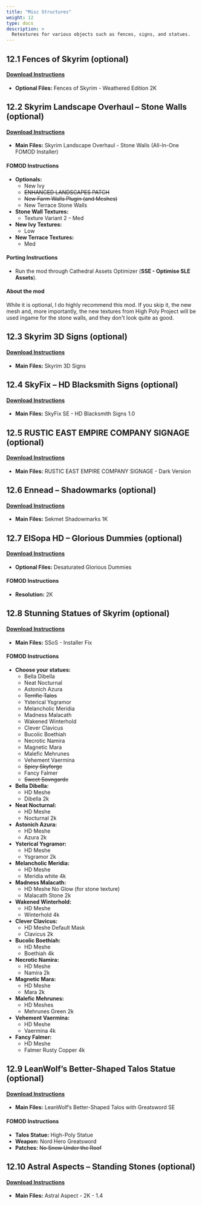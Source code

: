 ```yaml
---
title: "Misc Structures"
weight: 12
type: docs
description: >
  Retextures for various objects such as fences, signs, and statues.
---
```


## 12.1 Fences of Skyrim (optional)

#### [Download Instructions](https://www.nexusmods.com/skyrimspecialedition/mods/5664?tab=files)

* **Optional Files:** Fences of Skyrim - Weathered Edition 2K

## 12.2 Skyrim Landscape Overhaul – Stone Walls (optional)

#### [Download Instructions](https://www.nexusmods.com/skyrim/mods/76359?tab=files)

* **Main Files:** Skyrim Landscape Overhaul - Stone Walls (All-In-One FOMOD Installer)

#### FOMOD Instructions

* **Optionals:**
  * New Ivy
  * ~~ENHANCED LANDSCAPES PATCH~~
  * ~~New Farm Walls Plugin (and Meshes)~~
  * New Terrace Stone Walls
* **Stone Wall Textures:**
  * Texture Variant 2 – Med
* **New Ivy Textures:**
  * Low
* **New Terrace Textures:**
  * Med

#### Porting Instructions

* Run the mod through Cathedral Assets Optimizer (**SSE - Optimise SLE Assets**).

#### About the mod

While it is optional, I do highly recommend this mod. If you skip it, the new mesh and, more importantly, the new textures from High Poly Project will be used ingame for the stone walls, and they don't look quite as good.

## 12.3 Skyrim 3D Signs (optional)

#### [Download Instructions](https://www.nexusmods.com/skyrimspecialedition/mods/21338?tab=files)

* **Main Files:** Skyrim 3D Signs

## 12.4 SkyFix – HD Blacksmith Signs (optional)

#### [Download Instructions](https://www.nexusmods.com/skyrimspecialedition/mods/10606?tab=files)

* **Main Files:** SkyFix SE - HD Blacksmith Signs 1.0

## 12.5 RUSTIC EAST EMPIRE COMPANY SIGNAGE (optional)

#### [Download Instructions](https://www.nexusmods.com/skyrim/mods/68196?tab=files)

* **Main Files:** RUSTIC EAST EMPIRE COMPANY SIGNAGE - Dark Version

## 12.6 Ennead – Shadowmarks (optional)

#### [Download Instructions](https://www.nexusmods.com/skyrimspecialedition/mods/9264?tab=files) 

* **Main Files:** Sekmet Shadowmarks 1K

## 12.7 ElSopa HD – Glorious Dummies (optional)

#### [Download Instructions](https://www.nexusmods.com/skyrimspecialedition/mods/20865?tab=files)

* **Optional Files:** Desaturated Glorious Dummies

#### FOMOD Instructions

* **Resolution:** 2K

## 12.8 Stunning Statues of Skyrim (optional)

#### [Download Instructions](https://www.nexusmods.com/skyrimspecialedition/mods/3375?tab=files)

* **Main Files:** SSoS - Installer Fix

#### FOMOD Instructions

* **Choose your statues:**
  * Bella Dibella
  * Neat Nocturnal
  * Astonich Azura
  * ~~Terrific Talos~~
  * Ysterical Ysgramor
  * Melancholic Meridia
  * Madness Malacath
  * Wakened Winterhold
  * Clever Clavicus
  * Bucolic Boethiah
  * Necrotic Namira
  * Magnetic Mara
  * Malefic Mehrunes
  * Vehement Vaermina
  * ~~Spicy Skyforge~~
  * Fancy Falmer
  * ~~Sweet Sovngarde~~
* **Bella Dibella:**
  * HD Meshe
  * Dibella 2k
* **Neat Nocturnal:**
  * HD Meshe
  * Nocturnal 2k
* **Astonich Azura:**
  * HD Meshe
  * Azura 2k
* **Ysterical Ysgramor:**
  * HD Meshe
  * Ysgramor 2k
* **Melancholic Meridia:**
  * HD Meshe
  * Meridia white 4k
* **Madness Malacath:**
  * HD Meshe No Glow (for stone texture)
  * Malacath Stone 2k
* **Wakened Winterhold:**
  * HD Meshe
  * Winterhold 4k
* **Clever Clavicus:**
  * HD Meshe Default Mask
  * Clavicus 2k
* **Bucolic Boethiah:**
  * HD Meshe
  * Boethiah 4k
* **Necrotic Namira:**
  * HD Meshe
  * Namira 2k
* **Magnetic Mara:**
  * HD Meshe
  * Mara 2k
* **Malefic Mehrunes:**
  * HD Meshes
  * Mehrunes Green 2k
* **Vehement Vaermina:**
  * HD Meshe
  * Vaermina 4k
* **Fancy Falmer:**
  * HD Meshe
  * Falmer Rusty Copper 4k

## 12.9 LeanWolf’s Better-Shaped Talos Statue (optional)

#### [Download Instructions](https://www.nexusmods.com/skyrimspecialedition/mods/4752?tab=files)

* **Main Files:** LeanWolf’s Better-Shaped Talos with Greatsword SE

#### FOMOD Instructions

* **Talos Statue:** High-Poly Statue
* **Weapon:** Nord Hero Greatsword
* **Patches:** ~~No Snow Under the Roof~~

## 12.10 Astral Aspects – Standing Stones (optional)

#### [Download Instructions](https://www.nexusmods.com/skyrimspecialedition/mods/18098?tab=files)

* **Main Files:** Astral Aspect - 2K - 1.4
